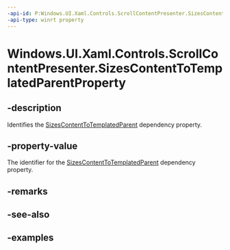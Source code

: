 ```yaml
---
-api-id: P:Windows.UI.Xaml.Controls.ScrollContentPresenter.SizesContentToTemplatedParentProperty
-api-type: winrt property
---
```


<!-- Property syntax.
public DependencyProperty SizesContentToTemplatedParentProperty { get; }
-->

# Windows.UI.Xaml.Controls.ScrollContentPresenter.SizesContentToTemplatedParentProperty

## -description

Identifies the [SizesContentToTemplatedParent](scrollcontentpresenter_sizescontenttotemplatedparent.md) dependency property.

## -property-value

The identifier for the [SizesContentToTemplatedParent](scrollcontentpresenter_sizescontenttotemplatedparent.md) dependency property.

## -remarks

## -see-also

## -examples


